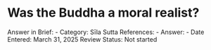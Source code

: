 # Was the Buddha a moral realist?

Answer in Brief: -
 Category: Sīla
Sutta References: -
Answer: -
Date Entered: March 31, 2025
Review Status: Not started